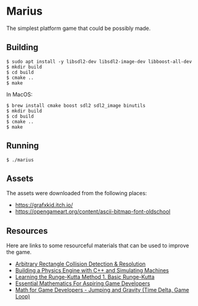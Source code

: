 # Marius

The simplest platform game that could be possibly made.

## Building

    $ sudo apt install -y libsdl2-dev libsdl2-image-dev libboost-all-dev
    $ mkdir build
    $ cd build
    $ cmake ..
    $ make

In MacOS:

    $ brew install cmake boost sdl2 sdl2_image binutils
    $ mkdir build
    $ cd build
    $ cmake ..
    $ make

## Running

    $ ./marius

## Assets

The assets were downloaded from the following places:

  - https://grafxkid.itch.io/
  - https://opengameart.org/content/ascii-bitmap-font-oldschool

## Resources

Here are links to some resourceful materials that can be used to improve the
game.

* [Arbitrary Rectangle Collision Detection & Resolution](https://www.youtube.com/watch?v=8JJ-4JgR7Dg)
* [Building a Physics Engine with C++ and Simulating Machines](https://www.youtube.com/watch?v=TtgS-b191V0)
* [Learning the Runge-Kutta Method 1. Basic Runge-Kutta](https://www.youtube.com/watch?v=8_PnCSsA_BQ)
* [Essential Mathematics For Aspiring Game Developers](https://www.youtube.com/watch?v=DPfxjQ6sqrc)
* [Math for Game Developers - Jumping and Gravity (Time Delta, Game Loop)](https://www.youtube.com/watch?v=c4b9lCfSDQM)
